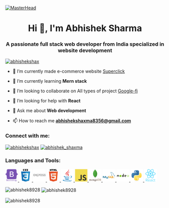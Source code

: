 
[![MasterHead](https://www.digitalsolutionservices.com/img/services/web%20development.gif)](https://rishavchanda.io)

<h1 align="center">Hi 👋, I'm Abhishek Sharma</h1>
<h3 align="center">A passionate full stack web developer from India specialized in website development</h3>
<img alt="" width= "400" align="right"  src="https://thumbs.gfycat.com/CompleteSimplisticGrizzlybear-max-1mb.gif" >


<p align="left"> <a href="https://twitter.com/abhishekshax" target="blank"><img src="https://img.shields.io/twitter/follow/abhishekshax?logo=twitter&style=for-the-badge" alt="abhishekshax" /></a> </p>

- 🔭 I’m currently made e-commerce website [Superclick](superclick.vercel.app)

- 🌱 I’m currently learning **Mern stack**

- 👯 I’m looking to collaborate on All types of project [Google-fi](google-5cyjs3igl-abhishekshaxma8356-gmailcom.vercel.app)


- 🤝 I’m looking for help with **React**

- 💬 Ask me about **Web development**

- 📫 How to reach me **abhishekshaxma8356@gmail.com**

<h3 align="left">Connect with me:</h3>
<p align="left">
<a href="https://twitter.com/abhishekshax" target="blank"><img align="center" src="https://raw.githubusercontent.com/rahuldkjain/github-profile-readme-generator/master/src/images/icons/Social/twitter.svg" alt="abhishekshax" height="30" width="40" /></a>
<a href="https://instagram.com/abhishek_shaxma" target="blank"><img align="center" src="https://raw.githubusercontent.com/rahuldkjain/github-profile-readme-generator/master/src/images/icons/Social/instagram.svg" alt="abhishek_shaxma" height="30" width="40" /></a>
</p>

<h3 align="left">Languages and Tools:</h3>
<p align="left"> <a href="https://getbootstrap.com" target="_blank" rel="noreferrer"> <img src="https://raw.githubusercontent.com/devicons/devicon/master/icons/bootstrap/bootstrap-plain-wordmark.svg" alt="bootstrap" width="40" height="40"/> </a> <a href="https://www.w3schools.com/css/" target="_blank" rel="noreferrer"> <img src="https://raw.githubusercontent.com/devicons/devicon/master/icons/css3/css3-original-wordmark.svg" alt="css3" width="40" height="40"/> </a> <a href="https://expressjs.com" target="_blank" rel="noreferrer"> <img src="https://raw.githubusercontent.com/devicons/devicon/master/icons/express/express-original-wordmark.svg" alt="express" width="40" height="40"/> </a> <a href="https://www.w3.org/html/" target="_blank" rel="noreferrer"> <img src="https://raw.githubusercontent.com/devicons/devicon/master/icons/html5/html5-original-wordmark.svg" alt="html5" width="40" height="40"/> </a> <a href="https://www.java.com" target="_blank" rel="noreferrer"> <img src="https://raw.githubusercontent.com/devicons/devicon/master/icons/java/java-original.svg" alt="java" width="40" height="40"/> </a> <a href="https://developer.mozilla.org/en-US/docs/Web/JavaScript" target="_blank" rel="noreferrer"> <img src="https://raw.githubusercontent.com/devicons/devicon/master/icons/javascript/javascript-original.svg" alt="javascript" width="40" height="40"/> </a> <a href="https://www.mongodb.com/" target="_blank" rel="noreferrer"> <img src="https://raw.githubusercontent.com/devicons/devicon/master/icons/mongodb/mongodb-original-wordmark.svg" alt="mongodb" width="40" height="40"/> </a> <a href="https://www.mysql.com/" target="_blank" rel="noreferrer"> <img src="https://raw.githubusercontent.com/devicons/devicon/master/icons/mysql/mysql-original-wordmark.svg" alt="mysql" width="40" height="40"/> </a> <a href="https://nodejs.org" target="_blank" rel="noreferrer"> <img src="https://raw.githubusercontent.com/devicons/devicon/master/icons/nodejs/nodejs-original-wordmark.svg" alt="nodejs" width="40" height="40"/> </a> <a href="https://www.python.org" target="_blank" rel="noreferrer"> <img src="https://raw.githubusercontent.com/devicons/devicon/master/icons/python/python-original.svg" alt="python" width="40" height="40"/> </a> <a href="https://reactjs.org/" target="_blank" rel="noreferrer"> <img src="https://raw.githubusercontent.com/devicons/devicon/master/icons/react/react-original-wordmark.svg" alt="react" width="40" height="40"/> </a> </p>

<p><img align="left" src="https://github-readme-stats.vercel.app/api/top-langs?username=abhishek8928&show_icons=true&locale=en&layout=compact" alt="abhishek8928" /></p>

<p>&nbsp;<img align="center" src="https://github-readme-stats.vercel.app/api?username=abhishek8928&show_icons=true&locale=en" alt="abhishek8928" /></p>

<p><img align="center" src="https://github-readme-streak-stats.herokuapp.com/?user=abhishek8928&" alt="abhishek8928" /></p>
